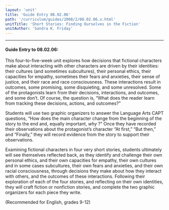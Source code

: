 ```yaml
---
layout: 'unit'
title: 'Guide Entry 08.02.06'
path: '/curriculum/guides/2008/2/08.02.06.x.html'
unitTitle: 'Short Stories: Finding Ourselves in the Fiction'
unitAuthor: 'Sandra K. Friday'
---
```


<body>
<hr/>
 <h4>
  Guide Entry to 08.02.06:
 </h4>
 <p>
  This four-to-five-week unit explores how decisions that fictional characters make about interacting with other characters are driven by their identities: their cultures (and sometimes subcultures), their personal ethics, their capacities for empathy, sometimes their fears and anxieties, their sense of justice, and their race and race consciousness. These interactions result in outcomes, some promising, some disquieting, and some unresolved. Some of the protagonists learn from their decisions, interactions, and outcomes, and some don’t. Of course, the question is, “What does the reader learn from tracking these decisions, actions, and outcomes?”
 </p>
<p>
  Students will use two graphic organizers to answer the Language Arts CAPT questions, “How does the main character change from the beginning of the story to the end and, equally important,
  <i>
   why
  </i>
  ?” Once they have recorded their observations about the protagonist’s character “At first,” “But then,” and “Finally,” they will record evidence from the story to support their observations.
 </p>
<p>
  Examining fictional characters in four very short stories, students ultimately will see themselves reflected back, as they identify and challenge their own personal ethics, and their own capacities for empathy, their own cultures and in some cases subcultures, their own fears and anxieties, and their own racial consciousness, through decisions they make about how they interact with others, and the outcomes of these interactions. Following their exploration of each of the four stories, and reflecting on their own identities, they will craft fiction or nonfiction stories, and complete the two graphic organizers for each piece they write.
 </p>
<p>
  (Recommended for English, grades 9-12)
 </p>

</body>
